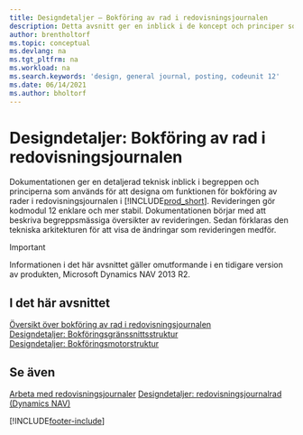 ```yaml
---
title: Designdetaljer – Bokföring av rad i redovisningsjournalen
description: Detta avsnitt ger en inblick i de koncept och principer som används för att omdesigna funktionen för bokföring av rader i redovisningsjournalen i Business Central.
author: brentholtorf
ms.topic: conceptual
ms.devlang: na
ms.tgt_pltfrm: na
ms.workload: na
ms.search.keywords: 'design, general journal, posting, codeunit 12'
ms.date: 06/14/2021
ms.author: bholtorf
---
```

# Designdetaljer: Bokföring av rad i redovisningsjournalen

Dokumentationen ger en detaljerad teknisk inblick i begreppen och principerna som används för att designa om funktionen för bokföring av rader i redovisningsjournalen i [!INCLUDE[prod_short](includes/prod_short.md)]. Revideringen gör kodmodul 12 enklare och mer stabil. Dokumentationen börjar med att beskriva begreppsmässiga översikter av revideringen. Sedan förklaras den tekniska arkitekturen för att visa de ändringar som revideringen medför.  

> [!IMPORTANT]
> Informationen i det här avsnittet gäller omutformande i en tidigare version av produkten, Microsoft Dynamics NAV 2013 R2.

## I det här avsnittet

[Översikt över bokföring av rad i redovisningsjournalen](design-details-general-journal-post-line-overview.md)  
[Designdetaljer: Bokföringsgränssnittsstruktur](design-details-posting-interface-structure.md)  
[Designdetaljer: Bokföringsmotorstruktur](design-details-posting-engine-structure.md)  

## Se även

[Arbeta med redovisningsjournaler](ui-work-general-journals.md)
[Designdetaljer: redovisningsjournalrad (Dynamics NAV)](/dynamics-nav-app/design-details-general-journal-post-line)  

[!INCLUDE[footer-include](includes/footer-banner.md)]